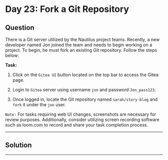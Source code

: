 # Day 23: Fork a Git Repository

## Question

There is a Git server utilized by the Nautilus project teams. Recently, a new developer named Jon joined the team and needs to begin working on a project. To begin, he must fork an existing Git repository. Follow the steps below:

**Task:**

1. Click on the `Gitea UI` button located on the top bar to access the Gitea page.

2. Login to `Gitea` server using username `jon` and password `Jon_pass123`.

3. Once logged in, locate the Git repository named `sarah/story-blog` and `fork` it under the `jon` user.

`Note:` For tasks requiring web UI changes, screenshots are necessary for review purposes. Additionally, consider utilizing screen recording software such as loom.com to record and share your task completion process.

---

## Solution



---
